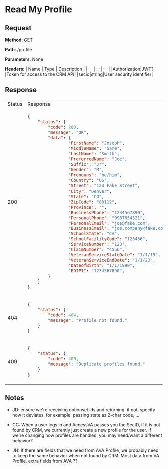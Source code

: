 # Read My Profile

## Request

**Method**: GET

**Path**: /profile

**Parameters**:
None

**Headers**:
| Name | Type | Description |
|---|---|---|
|Authorization|JWT?|Token for access to the CRM API|
|secid|string|User security identifier|

## Response

<table>
<tr>
<td> Status </td> <td> Response </td>
</tr>
<tr>
<td> 200 </td>
<td>

```json
{ 
    "status": { 
        "code": 200, 
        "message": "OK", 
        "data": {
                "FirstName": "Joseph",
                "MiddleName": "Same",
                "LastName": "Smith",
                "PreferredName": "Joe",
                "Suffix": "Jr",
                "Gender": "M",  
                "Pronouns": "he/him",
                "Country": "US",
                "Street": "123 Fake Street",
                "City": "Denver",
                "State": "CO",
                "ZipCode": "80112",
                "Province": "",
                "BusinessPhone": "1234567890",
                "PersonalPhone": "0987654321",
                "PersonalEmail": "joe@fake.com",
                "BusinessEmail": "joe.company@fake.com",
                "SchoolState": "CA",
                "SchoolFacilityCode": "123456",
                "ServiceNumber": "123",
                "ClaimNumber": "4556",
                "VeteranServiceStateDate": "1/1/19",
                "VeteranServiceEndDate": "1/1/23",
                "DateofBirth": "1/1/1990",
                "EDIPI": "1234567890",
        } 
    }
}
```

</td>
</tr>
<tr>
<td> 404 </td>
<td>

```json
{
    "status": {
        "code": 404,
        "message": "Profile not found."
    }
}
```

</td>
</tr>
<tr>
<td> 409 </td>
<td>

```json
{
    "status": {
        "code": 409,
        "message": "Duplicate profiles found."
    }
}
```

</td>
</tr>
</table>

## Notes

* JD: ensure we're receiving optionset ids and returning. if not, specify how it deviates. for example: passing state as 2-char code, ...

* CC: When a user logs in and AccessVA passes you the SecID, if it is not found by CRM, we currently just create a new profile for the user. If we're changing how profiles are handled, you may need/want a different behavior?

* JH: If there are fields that we need from AVA Profile, we probably need to keep the same behavior when not found by CRM. Most data from VA Profile, extra fields from AVA ??

